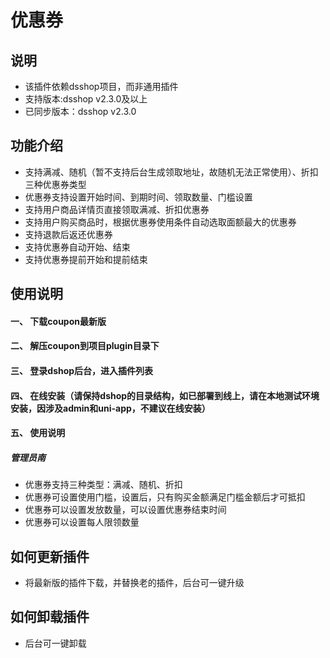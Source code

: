 # 优惠券

## 说明

  - 该插件依赖dsshop项目，而非通用插件
  - 支持版本:dsshop v2.3.0及以上
  - 已同步版本：dsshop v2.3.0


## 功能介绍
- 支持满减、随机（暂不支持后台生成领取地址，故随机无法正常使用）、折扣三种优惠券类型
- 优惠券支持设置开始时间、到期时间、领取数量、门槛设置
- 支持用户商品详情页直接领取满减、折扣优惠券
- 支持用户购买商品时，根据优惠券使用条件自动选取面额最大的优惠券
- 支持退款后返还优惠券
- 支持优惠券自动开始、结束
- 支持优惠券提前开始和提前结束

## 使用说明
#### 一、 下载coupon最新版
#### 二、 解压coupon到项目plugin目录下
#### 三、 登录dshop后台，进入插件列表
#### 四、 在线安装（请保持dshop的目录结构，如已部署到线上，请在本地测试环境安装，因涉及admin和uni-app，不建议在线安装）
#### 五、 使用说明

##### 管理员南

- 优惠券支持三种类型：满减、随机、折扣
- 优惠券可设置使用门槛，设置后，只有购买金额满足门槛金额后才可抵扣
- 优惠券可以设置发放数量，可以设置优惠券结束时间
- 优惠券可以设置每人限领数量

## 如何更新插件

- 将最新版的插件下载，并替换老的插件，后台可一键升级
## 如何卸载插件
- 后台可一键卸载